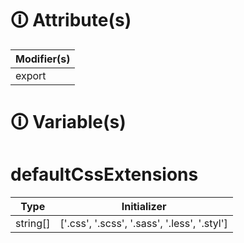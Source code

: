 # &#128712; Attribute(s)

| Modifier(s)                            |
|----------------------------------------|
| export |

# &#128712; Variable(s)

# defaultCssExtensions

| Type                        | Initializer                       |
|-----------------------------|-----------------------------------|
| string[] | ['.css', '.scss', '.sass', '.less', '.styl'] |